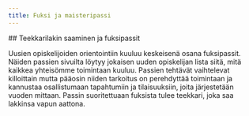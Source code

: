 ```yaml
---
title: Fuksi ja maisteripassi
---
```

\## Teekkarilakin saaminen ja fuksipassit

Uusien opiskelijoiden orientointiin kuuluu keskeisenä osana fuksipassit. Näiden passien sivuilta löytyy jokaisen uuden opiskelijan lista siitä, mitä kaikkea yhteisömme toimintaan kuuluu. Passien tehtävät vaihtelevat killoittain mutta pääosin niiden tarkoitus on perehdyttää toimintaan ja kannustaa osallistumaan tapahtumiin ja tilaisuuksiin, joita järjestetään vuoden mittaan. Passin suoritettuaan fuksista tulee teekkari, joka saa lakkinsa vapun aattona.
